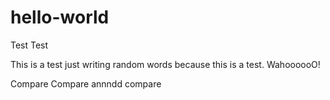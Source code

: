 # hello-world
Test Test

This is a test just writing random words because this is a test. WahoooooO!

Compare Compare annndd compare
